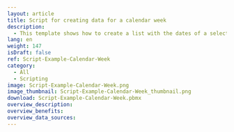 ```yaml
---
layout: article
title: Script for creating data for a calendar week
description: 
  - This template shows how to create a list with the dates of a selected calendar week using a script.
lang: en
weight: 147
isDraft: false
ref: Script-Example-Calendar-Week
category:
  - All
  - Scripting
image: Script-Example-Calendar-Week.png
image_thumbnail: Script-Example-Calendar-Week_thumbnail.png
download: Script-Example-Calendar-Week.pbmx
overview_description:
overview_benefits:
overview_data_sources:
---
```

